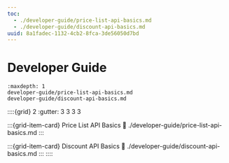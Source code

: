 ```yaml
---
toc:
  - ./developer-guide/price-list-api-basics.md
  - ./developer-guide/discount-api-basics.md
uuid: 8a1fadec-1132-4cb2-8fca-3de56050d7bd
---
```

# Developer Guide

```{toctree}
:maxdepth: 1
developer-guide/price-list-api-basics.md
developer-guide/discount-api-basics.md
```

::::{grid} 2
:gutter: 3 3 3 3

:::{grid-item-card} Price List API Basics
:link: ./developer-guide/price-list-api-basics.md
:::

:::{grid-item-card} Discount API Basics
:link: ./developer-guide/discount-api-basics.md
:::
::::
